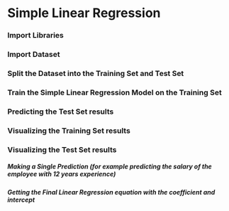 # Simple Linear Regression

### Import Libraries

### Import Dataset

### Split the Dataset into the Training Set and Test Set

### Train the Simple Linear Regression Model on the Training Set

### Predicting the Test Set results

### Visualizing the Training Set results

### Visualizing the Test Set results

##### Making a Single Prediction (for example predicting the salary of the employee with 12 years experience)

##### Getting the Final Linear Regression equation with the coefficient and intercept
